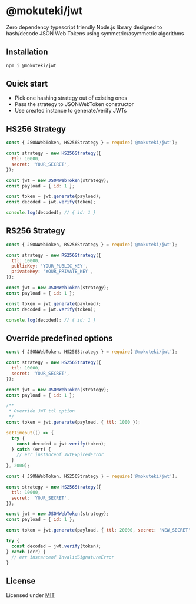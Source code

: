 # @mokuteki/jwt
Zero dependency typescript friendly Node.js library designed to hash/decode JSON Web Tokens using symmetric/asymmetric algorithms

## Installation
```bash
npm i @mokuteki/jwt
```

## Quick start 

* Pick one hashing strategy out of existing ones
* Pass the strategy to JSONWebToken constructor
* Use created instance to generate/verify JWTs

## HS256 Strategy

```javascript
const { JSONWebToken, HS256Strategy } = require('@mokuteki/jwt');

const strategy = new HS256Strategy({
  ttl: 10000,
  secret: 'YOUR_SECRET',
});

const jwt = new JSONWebToken(strategy);
const payload = { id: 1 };

const token = jwt.generate(payload);
const decoded = jwt.verify(token);

console.log(decoded); // { id: 1 }
```

## RS256 Strategy

```javascript
const { JSONWebToken, RS256Strategy } = require('@mokuteki/jwt');

const strategy = new RS256Strategy({
  ttl: 10000,
  publicKey: 'YOUR_PUBLIC_KEY',
  privateKey: 'YOUR_PRIVATE_KEY',
});

const jwt = new JSONWebToken(strategy);
const payload = { id: 1 };

const token = jwt.generate(payload);
const decoded = jwt.verify(token);

console.log(decoded); // { id: 1 }
```

## Override predefined options

```javascript
const { JSONWebToken, HS256Strategy } = require('@mokuteki/jwt');

const strategy = new HS256Strategy({
  ttl: 10000,
  secret: 'YOUR_SECRET',
});

const jwt = new JSONWebToken(strategy);
const payload = { id: 1 };

/**
 * Override JWT ttl option
 */
const token = jwt.generate(payload, { ttl: 1000 });

setTimeout(() => {
  try {
    const decoded = jwt.verify(token);
  } catch (err) {
    // err instanceof JwtExpiredError
  }
}, 2000);
```

```javascript
const { JSONWebToken, HS256Strategy } = require('@mokuteki/jwt');

const strategy = new HS256Strategy({
  ttl: 10000,
  secret: 'YOUR_SECRET',
});

const jwt = new JSONWebToken(strategy);
const payload = { id: 1 };

const token = jwt.generate(payload, { ttl: 20000, secret: 'NEW_SECRET' });

try {
  const decoded = jwt.verify(token);
} catch (err) {
  // err instanceof InvalidSignatureError
}
```

## License
Licensed under [MIT](https://github.com/mokuteki225/jwt/blob/master/LICENSE.md)
